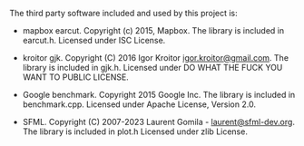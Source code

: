 The third party software included and used by this project is:

  * mapbox earcut.
    Copyright (c) 2015, Mapbox.
    The library is included in earcut.h.
    Licensed under ISC License.

  * kroitor gjk.
    Copyright (C) 2016 Igor Kroitor <igor.kroitor@gmail.com>.
    The library is included in gjk.h.
    Licensed under DO WHAT THE FUCK YOU WANT TO PUBLIC LICENSE.

  * Google benchmark.
    Copyright 2015 Google Inc.
    The library is included in benchmark.cpp.
    Licensed under Apache License, Version 2.0.

  * SFML.
    Copyright (C) 2007-2023 Laurent Gomila - laurent@sfml-dev.org. 
    The library is included in plot.h
    Licensed under zlib License.